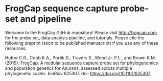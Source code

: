 # FrogCap sequence capture probe-set and pipeline

Welcome to the FrogCap GitHub repository! Please visit http://frogcap.com for the probe set, data analysis pipeline, and tutorials. Please cite the following preprint (soon to be published manuscript) if you use any of these resources. 

Hutter C.R., Cobb K.A., Portik D., Travers S., Wood Jr. P.L., and Brown R.M. (2019). FrogCap: A modular sequence capture probe set for phylogenomics and population genetics for Anurans, assessed across multiple phylogenetic scales. bioRxiv 825307. doi: https://doi.org/10.1101/825307

